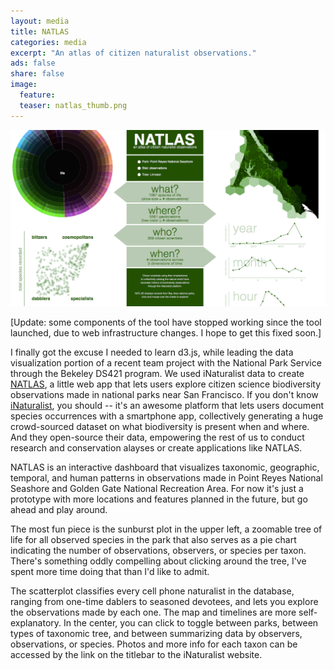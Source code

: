 ```yaml
---
layout: media
title: NATLAS
categories: media
excerpt: "An atlas of citizen naturalist observations."
ads: false
share: false
image:
  feature:
  teaser: natlas_thumb.png 
---
```


[![NATLAS](/images/natlas.png)](https://matthewkling.github.io/natlas/)

[Update: some components of the tool have stopped working since the tool launched, due to web infrastructure changes. I hope to get this fixed soon.]

I finally got the excuse I needed to learn d3.js, while leading the data visualization portion of a recent team project with the National Park Service through the Bekeley DS421 program. We used iNaturalist data to create [NATLAS](https://matthewkling.github.io/natlas/), a little web app that lets users explore citizen science biodiversity observations made in national parks near San Francisco. If you don't know [iNaturalist](http://inaturalist.org), you should -- it's an awesome platform that lets users document species occurrences with a smartphone app, collectively generating a huge crowd-sourced dataset on what biodiversity is present when and where. And they open-source their data, empowering the rest of us to conduct research and conservation alayses or create applications like NATLAS.

NATLAS is an interactive dashboard that visualizes taxonomic, geographic, temporal, and human patterns in observations made in Point Reyes National Seashore and Golden Gate National Recreation Area. For now it's just a prototype with more locations and features planned in the future, but go ahead and play around.

The most fun piece is the sunburst plot in the upper left, a zoomable tree of life for all observed species in the park that also serves as a pie chart indicating the number of observations, observers, or species per taxon. There's something oddly compelling about clicking around the tree, I've spent more time doing that than I'd like to admit.

The scatterplot classifies every cell phone naturalist in the database, ranging from one-time dablers to seasoned devotees, and lets you explore the observations made by each one. The map and timelines are more self-explanatory. In the center, you can click to toggle between parks, between types of taxonomic tree, and between summarizing data by observers, observations, or species. Photos and more info for each taxon can be accessed by the link on the titlebar to the iNaturalist website.
